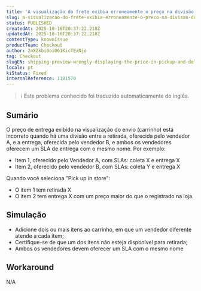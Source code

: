 ```yaml
---
title: 'A visualização do frete exibia erroneamente o preço na divisão de coleta e entrega'
slug: a-visualizacao-do-frete-exibia-erroneamente-o-preco-na-divisao-de-coleta-e-entrega
status: PUBLISHED
createdAt: 2025-10-16T20:37:22.218Z
updatedAt: 2025-10-16T20:37:22.218Z
contentType: knownIssue
productTeam: Checkout
author: 2mXZkbi0oi061KicTExNjo
tag: Checkout
slugEN: shipping-preview-wrongly-displaying-the-price-in-pickup-and-delivery-split
locale: pt
kiStatus: Fixed
internalReference: 1181570
---
```


>ℹ️ Este problema conhecido foi traduzido automaticamente do inglês.

## Sumário


O preço de entrega exibido na visualização do envio (carrinho) está incorreto quando há uma divisão entre a retirada, oferecida pelo vendedor A, e a entrega, oferecida pelo vendedor B, e ambos os vendedores oferecem um SLA de entrega com o mesmo nome. Por exemplo:


- Item 1, oferecido pelo Vendedor A, com SLAs: coleta X e entrega X
- Item 2, oferecido pelo vendedor B, com SLAs: coleta Y e entrega X

Quando você seleciona "Pick up in store":

- O item 1 tem retirada X
- O item 2 tem entrega X com um preço maior do que o registrado na loja.
## Simulação



- Adicione dois ou mais itens ao carrinho, em que um vendedor diferente atende a cada item;
- Certifique-se de que um dos itens não esteja disponível para retirada;
- Ambos os vendedores devem oferecer um SLA com o mesmo nome
## Workaround


N/A


